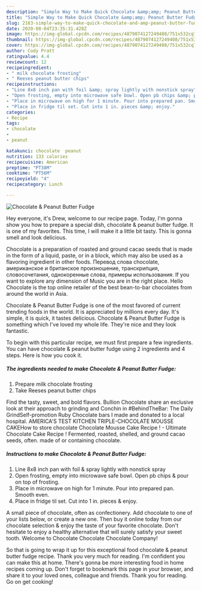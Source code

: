 ```yaml
---
description: "Simple Way to Make Quick Chocolate &amp;amp; Peanut Butter Fudge"
title: "Simple Way to Make Quick Chocolate &amp;amp; Peanut Butter Fudge"
slug: 2163-simple-way-to-make-quick-chocolate-and-amp-peanut-butter-fudge
date: 2020-08-04T23:35:31.428Z
image: https://img-global.cpcdn.com/recipes/4879074127249408/751x532cq70/chocolate-peanut-butter-fudge-recipe-main-photo.jpg
thumbnail: https://img-global.cpcdn.com/recipes/4879074127249408/751x532cq70/chocolate-peanut-butter-fudge-recipe-main-photo.jpg
cover: https://img-global.cpcdn.com/recipes/4879074127249408/751x532cq70/chocolate-peanut-butter-fudge-recipe-main-photo.jpg
author: Cody Pratt
ratingvalue: 4.4
reviewcount: 12
recipeingredient:
- " milk chocolate frosting"
- " Reeses peanut butter chips"
recipeinstructions:
- "Line 8x8 inch pan with foil &amp; spray lightly with nonstick spray"
- "Open frosting, empty into microwave safe bowl. Open pb chips &amp; pour on top of frosting."
- "Place in microwave on high for 1 minute. Pour into prepared pan. Smooth even."
- "Place in fridge til set. Cut into 1 in. pieces &amp; enjoy."
categories:
- Recipe
tags:
- chocolate
- 
- peanut

katakunci: chocolate  peanut 
nutrition: 133 calories
recipecuisine: American
preptime: "PT38M"
cooktime: "PT56M"
recipeyield: "4"
recipecategory: Lunch

---
```



![Chocolate &amp; Peanut Butter Fudge](https://img-global.cpcdn.com/recipes/4879074127249408/751x532cq70/chocolate-peanut-butter-fudge-recipe-main-photo.jpg)

Hey everyone, it's Drew, welcome to our recipe page. Today, I'm gonna show you how to prepare a special dish, chocolate &amp; peanut butter fudge. It is one of my favorites. This time, I will make it a little bit tasty. This is gonna smell and look delicious.

Chocolate is a preparation of roasted and ground cacao seeds that is made in the form of a liquid, paste, or in a block, which may also be used as a flavoring ingredient in other foods. Перевод слова chocolate, американское и британское произношение, транскрипция, словосочетания, однокоренные слова, примеры использования. If you want to explore any dimension of Music you are in the right place. Hello Chocolate is the top online retailer of the best bean-to-bar chocolates from around the world in Asia.

Chocolate &amp; Peanut Butter Fudge is one of the most favored of current trending foods in the world. It is appreciated by millions every day. It's simple, it is quick, it tastes delicious. Chocolate &amp; Peanut Butter Fudge is something which I've loved my whole life. They're nice and they look fantastic.


To begin with this particular recipe, we must first prepare a few ingredients. You can have chocolate &amp; peanut butter fudge using 2 ingredients and 4 steps. Here is how you cook it.

<!--inarticleads1-->

##### The ingredients needed to make Chocolate &amp; Peanut Butter Fudge:

1. Prepare  milk chocolate frosting
1. Take  Reeses peanut butter chips


Find the tasty, sweet, and bold flavors. Bullion Chocolate share an exclusive look at their approach to grinding and Conchin in #BehindTheBar: The Daily GrindSelf-promotion Ruby Chocolate bars I made and donated to a local hospital. AMERICA&#39;S TEST KITCHEN TRIPLE-CHOCOLATE MOUSSE CAKEHow to store chocolate Chocolate Mousse Cake Recipe ! - Ultimate Chocolate Cake Recipe ! Fermented, roasted, shelled, and ground cacao seeds, often. made of or containing chocolate. 

<!--inarticleads2-->

##### Instructions to make Chocolate &amp; Peanut Butter Fudge:

1. Line 8x8 inch pan with foil &amp; spray lightly with nonstick spray
1. Open frosting, empty into microwave safe bowl. Open pb chips &amp; pour on top of frosting.
1. Place in microwave on high for 1 minute. Pour into prepared pan. Smooth even.
1. Place in fridge til set. Cut into 1 in. pieces &amp; enjoy.


A small piece of chocolate, often as confectionery. Add chocolate to one of your lists below, or create a new one. Then buy it online today from our chocolate selection &amp; enjoy the taste of your favorite chocolate. Don&#39;t hesitate to enjoy a healthy alternative that will surely satisfy your sweet tooth. Welcome to Chocolate Chocolate Chocolate Company! 

So that is going to wrap it up for this exceptional food chocolate &amp; peanut butter fudge recipe. Thank you very much for reading. I'm confident you can make this at home. There's gonna be more interesting food in home recipes coming up. Don't forget to bookmark this page in your browser, and share it to your loved ones, colleague and friends. Thank you for reading. Go on get cooking!
